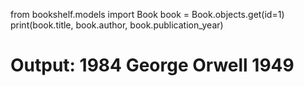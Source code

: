 from bookshelf.models import Book
book = Book.objects.get(id=1)
print(book.title, book.author, book.publication_year)
# Output: 1984 George Orwell 1949
